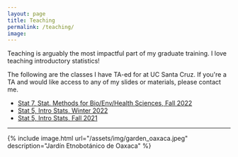```yaml
---
layout: page
title: Teaching
permalink: /teaching/
image:
---
```


Teaching is arguably the most impactful part of my graduate training.
I love teaching introductory statistics!

The following are the classes I have TA-ed for at UC Santa Cruz.
If you're a TA and would like access to any of my slides or materials, please contact me.

* [Stat 7, Stat. Methods for Bio/Env/Health Sciences, Fall 2022](/2022/09/23/stat7-f22)
* [Stat 5, Intro Stats, Winter 2022](/2022/01/14/stat5-w22)
* [Stat 5, Intro Stats, Fall 2021](/2021/09/05/stat5-f21/)


***

{% include image.html url="/assets/img/garden_oaxaca.jpeg" description="Jardín Etnobotánico de Oaxaca" %}
